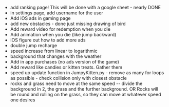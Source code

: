 - add ranking page! This will be done with a google sheet - nearly DONE
- in settings page, add username for the user
- Add iOS ads in gaming page
- add new obstacles - done just missing drawing of bird
- Add reward video for redemption when you die
- Add animation when you die (like jump backward)
- iOS figure out how to add more ads
- double jump recharge
- speed increase from linear to logarithmic
- background that changes with the weather
- Add in app purchases (no ads version of the game)
- Add reward like candies or kitten treats. Gather them
- speed up update function in JumpyKitten.py - remove as many for loops as possible - check collision only with closest obstacle
- rocks and grass need to move at the same speed -- divide the background in 2, the grass and the further background. OR Rocks will be round and rolling on the grass, so they can move at whatever speed one desires
